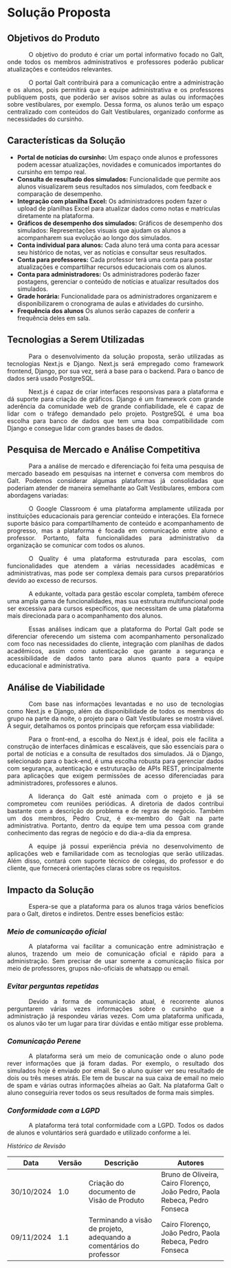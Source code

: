 # Solução Proposta

## Objetivos do Produto 

<p style="text-indent: 50px;text-align: justify;">O objetivo do produto é criar um portal informativo focado no Galt, onde todos os membros administrativos e professores poderão publicar atualizações e conteúdos relevantes.</p> <p style="text-indent: 50px;text-align: justify;">O portal Galt contribuirá para a comunicação entre a administração e os alunos, pois permitirá que a equipe administrativa e os professores publiquem posts, que poderão ser avisos sobre as aulas ou informações sobre vestibulares, por exemplo. Dessa forma, os alunos terão um espaço centralizado com conteúdos do Galt Vestibulares, organizado conforme as necessidades do cursinho.</p>

## Características da Solução 

* **Portal de notícias do cursinho:** Um espaço onde alunos e professores podem acessar atualizações,
novidades e comunicados importantes do cursinho em tempo real.
* **Consulta de resultado dos simulados:** Funcionalidade que permite aos alunos visualizarem seus
resultados nos simulados, com feedback e comparação de desempenho.
* **Integração com planilha Excel:** Os administradores podem fazer o upload de planilhas Excel para
atualizar dados como notas e matrículas diretamente na plataforma.
* **Gráficos de desempenho dos simulados:** Gráficos de desempenho dos simulados: Representações visuais que ajudam os alunos a
acompanharem sua evolução ao longo dos simulados.
* **Conta individual para alunos:** Cada aluno terá uma conta para acessar seu histórico de notas, ver as
notícias e consultar seus resultados.
* **Conta para professores:** Cada professor terá uma conta para postar atualizações e compartilhar recursos
educacionais com os alunos.
* **Conta para administradores:** Os administradores poderão fazer postagens, gerenciar o conteúdo de
notícias e atualizar resultados dos simulados.
* **Grade horária:** Funcionalidade para os administradores organizarem e disponibilizarem o cronograma
de aulas e atividades do cursinho.
* **Frequência dos alunos** Os alunos serão capazes de conferir a frequência deles em sala. 

## Tecnologias a Serem Utilizadas

<p style="text-indent: 50px;text-align: justify;">Para o desenvolvimento da solução proposta, serão utilizadas as tecnologias Next.js e Django. Next.js
será empregado como framework frontend, Django, por sua vez, será a base para o backend. Para o banco de
dados será usado PostgreSQL.</p>
<p style="text-indent: 50px;text-align: justify;">Next.js é capaz de criar interfaces responsivas para a plataforma e dá suporte para criação de gráficos.
Django é um framework com grande aderência da comunidade web de grande confiabilidade, ele é capaz de
lidar com o tráfego demandado pelo projeto. PostgreSQL é uma boa escolha para banco de dados que tem uma
boa compatibilidade com Django e consegue lidar com grandes bases de dados.</p>


## Pesquisa de Mercado e Análise Competitiva
<p style="text-indent: 50px;text-align: justify;">Para a análise de mercado e diferenciação foi feita uma pesquisa de mercado baseado em pesquisas na
internet e conversa com membros do Galt. Podemos considerar algumas plataformas já consolidadas que
poderiam atender de maneira semelhante ao Galt Vestibulares, embora com abordagens variadas:</p>
<p style="text-indent: 50px;text-align: justify;">O Google Classroom é uma plataforma amplamente utilizada por instituições educacionais para
gerenciar conteúdo e interações. Ela fornece suporte básico para compartilhamento de conteúdo e
acompanhamento de progresso, mas a plataforma é focada em comunicação entre aluno e professor. Portanto,
falta funcionalidades para administrativo da organização se comunicar com todos os alunos.</p>
<p style="text-indent: 50px;text-align: justify;">O Quality é uma plataforma estruturada para escolas, com funcionalidades que atendem a várias
necessidades acadêmicas e administrativas, mas pode ser complexa demais para cursos preparatórios devido
ao excesso de recursos.</p>
<p style="text-indent: 50px;text-align: justify;">A edukante, voltada para gestão escolar completa, também oferece uma ampla gama de
funcionalidades, mas sua estrutura multifuncional pode ser excessiva para cursos específicos, que necessitam
de uma plataforma mais direcionada para o acompanhamento dos alunos.</p>
<p style="text-indent: 50px;text-align: justify;">Essas análises indicam que a plataforma do Portal Galt pode se diferenciar oferecendo um sistema
com acompanhamento personalizado com foco nas necessidades do cliente, integração com planilhas de dados
acadêmicos, assim como autenticação que garante a segurança e acessibilidade de dados tanto para alunos
quanto para a equipe educacional e administrativa.</p>

## Análise de Viabilidade 
<p style="text-indent: 50px;text-align: justify;">Com base nas informações levantadas e no uso de tecnologias como Next.js e Django, além da
disponibilidade de todos os membros do grupo na parte da noite, o projeto para o Galt Vestibulares se mostra
viável. A seguir, detalhamos os pontos principais que reforçam essa viabilidade:</p>
<p style="text-indent: 50px;text-align: justify;">Para o front-end, a escolha do Next.js é ideal, pois ele facilita a construção de interfaces dinâmicas e
escaláveis, que são essenciais para o portal de notícias e a consulta de resultados dos simulados. Já o Django,
selecionado para o back-end, é uma escolha robusta para gerenciar dados com segurança, autenticação e
estruturação de APIs REST, principalmente para aplicações que exigem permissões de acesso diferenciadas para
administradores, professores e alunos.</p>
<p style="text-indent: 50px;text-align: justify;">A liderança do Galt esté animada com o projeto e já se comprometeu com reuniões periódicas. A diretoria
de dados contribui bastante com a descrição do problema e de regras de negócio. Também um dos membros,
Pedro Cruz, é ex-membro do Galt na parte administrativa. Portanto, dentro da equipe tem uma pessoa com grande
conhecimento das regras de negócio e do dia-a-dia da empresa.</p>
<p style="text-indent: 50px;text-align: justify;">A equipe já possui experiência prévia no desenvolvimento de aplicações web e familiaridade com as
tecnologias que serão utilizadas. Além disso, contará com suporte técnico de colegas, do professor e do cliente,
que fornecerá orientações claras sobre os requisitos.</p>

## Impacto da Solução
<p style="text-indent: 50px;text-align: justify;">Espera-se que a plataforma para os alunos traga vários benefícios para o Galt, diretos e indiretos.
Dentre esses benefícios estão:</p>

### ***Meio de comunicação oficial***
<p style="text-indent: 50px;text-align: justify;">A plataforma vai facilitar a comunicação entre administração e alunos, trazendo um meio de
comunicação oficial e rápido para a administração. Sem precisar de usar somente a comunicação física por
meio de professores, grupos não-oficiais de whatsapp ou email.</p>

### ***Evitar perguntas repetidas***
<p style="text-indent: 50px;text-align: justify;">Devido a forma de comunicação atual, é recorrente alunos perguntarem várias vezes informações sobre
o cursinho que a administração já respondeu várias vezes. Com uma plataforma unificada, os alunos vão ter
um lugar para tirar dúvidas e então mitigar esse problema.
</p>

### ***Comunicação Perene***
<p style="text-indent: 50px;text-align: justify;">A plataforma será um meio de comunicação onde o aluno pode rever informações que já foram dadas. Por
exemplo, o resultado dos simulados hoje é enviado por email. Se o aluno quiser ver seu resultado de dois ou
três meses atrás. Ele tem de buscar na sua caixa de email no meio de spam e várias outras informações alheias
ao Galt. Na plataforma Galt o aluno conseguiria rever todos os seus resultados de forma mais simples.</p>

### ***Conformidade com a LGPD***
<p style="text-indent: 50px;text-align: justify;">A plataforma terá total conformidade com a LGPD. Todos os dados de alunos e voluntários será guardado
e utilizado conforme a lei.</p>

*Histórico de Revisão*

| Data | Versão | Descrição | Autores |
| ---------- | ----------- | -------------- | -------------- |
| 30/10/2024 | 1.0 | Criação do documento de Visão de Produto | Bruno de Oliveira, Cairo Florenço, João Pedro, Paola Rebeca, Pedro Fonseca |
| 09/11/2024 | 1.1 | Terminando a visão de projeto, adequando a comentários do professor | Cairo Florenço, João Pedro, Paola Rebeca, Pedro Fonseca |